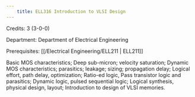 ```yaml
---
    title: ELL316 Introduction to VLSI Design
---
```

Credits: 3 (3-0-0)

Department: Department of Electrical Engineering

Prerequisites: [[/Electrical Engineering/ELL211 | ELL211]]

Basic MOS characteristics; Deep sub-micron; velocity saturation; Dynamic MOS characteristics; parasitics; leakage; sizing; propagation delay; Logical effort, path delay, optimization; Ratio-ed logic, Pass transistor logic and parasitics; Dynamic logic, pulsed sequential logic; Logical synthesis, physical design, layout; Introduction to design of VLSI memories.